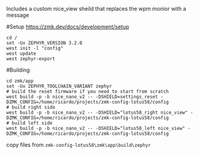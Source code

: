 Includes a custom nice_view sheild that replaces the wpm monior with a message

#Setup https://zmk.dev/docs/development/setup
```shell
cd /
set -Ux ZEPHYR_VERSION 3.2.0
west init -l "config"
west update
west zephyr-export
```

#Building
```shell
cd zmk/app
set -Ux ZEPHYR_TOOLCHAIN_VARIANT zephyr
# build the reset firmware if you need to start from scratch
west build -p -b nice_nano_v2 -- -DSHIELD=settings_reset -DZMK_CONFIG=/home/ricardo/projects/zmk-config-lotus58/config
# build right side
west build -p -b nice_nano_v2 -- -DSHIELD="lotus58_right nice_view" -DZMK_CONFIG=/home/ricardo/projects/zmk-config-lotus58/config
# build left side
west build -p -b nice_nano_v2 -- -DSHIELD="lotus58_left nice_view" -DZMK_CONFIG=/home/ricardo/projects/zmk-config-lotus58/config     
```

copy files from `zmk-config-lotus58\zmk\app\build\zephyr`